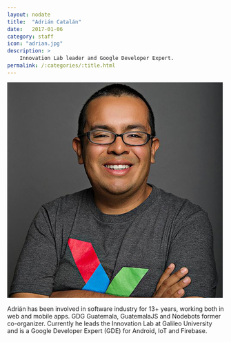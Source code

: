 ```yaml
---
layout: nodate
title:  "Adrián Catalán"
date:   2017-01-06
category: staff
icon: "adrian.jpg"
description: >
    Innovation Lab leader and Google Developer Expert.
permalink: /:categories/:title.html
---
```


![Adrián Catalán](/assets/img/staff/adrian.jpg)

Adrián has been involved in software industry for 13+ years, working both in web and mobile apps. GDG Guatemala, GuatemalaJS and Nodebots former co-organizer. Currently he leads the Innovation Lab at Galileo University and is a Google Developer Expert (GDE) for Android, IoT and Firebase.